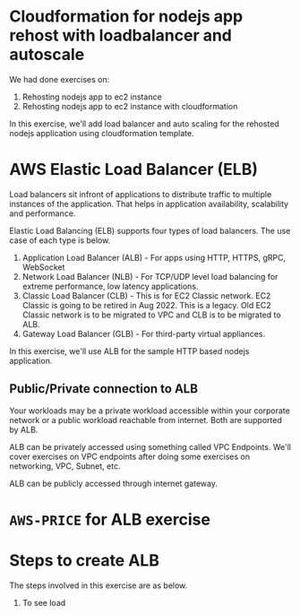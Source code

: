 # Cloudformation for nodejs app rehost with loadbalancer and autoscale
We had done exercises on:
1. Rehosting nodejs app to ec2 instance
2. Rehosting nodejs app to ec2 instance with cloudformation

In this exercise, we'll add load balancer and auto scaling for the rehosted nodejs application using cloudformation template.

# AWS Elastic Load Balancer (ELB)
Load balancers sit infront of applications to distribute traffic to multiple instances of the application.  That helps in application availability, scalability and performance.

Elastic Load Balancing (ELB) supports four types of load balancers.  The use case of each type is below.
1. Application Load Balancer (ALB) - For apps using HTTP, HTTPS, gRPC, WebSocket
2. Network Load Balancer (NLB) - For TCP/UDP level load balancing for extreme performance, low latency applications.
3. Classic Load Balancer (CLB) - This is for EC2 Classic network.  EC2 Classic is going to be retired in Aug 2022.  This is a legacy.  Old EC2 Classic network is to be migrated to VPC and CLB is to be migrated to ALB.
4. Gateway Load Balancer (GLB) - For third-party virtual appliances.

In this exercise, we'll use ALB for the sample HTTP based nodejs application.

## Public/Private connection to ALB
Your workloads may be a private workload accessible within your corporate network or a public workload reachable from internet.  Both are supported by ALB.

ALB can be privately accessed using something called VPC Endpoints.  We'll cover exercises on VPC endpoints after doing some exercises on networking, VPC, Subnet, etc.

ALB can be publicly accessed through internet gateway. 

# `AWS-PRICE` for ALB exercise

# Steps to create ALB 
The steps involved in this exercise are as below.
1. To see load
